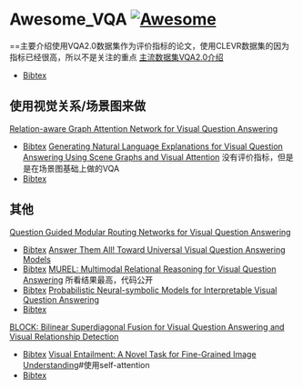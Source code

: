 # Awesome_VQA [![Awesome](https://cdn.rawgit.com/sindresorhus/awesome/d7305f38d29fed78fa85652e3a63e154dd8e8829/media/badge.svg)](https://github.com/waallf/Awesome_VQA)
==主要介绍使用VQA2.0数据集作为评价指标的论文，使用CLEVR数据集的因为指标已经很高，所以不是关注的重点
[主流数据集VQA2.0介绍](https://arxiv.org/pdf/1505.00468.pdf)  
 * [Bibtex](https://dblp.uni-trier.de/rec/bibtex/journals/corr/AntolALMBZP15)
## 使用视觉关系/场景图来做
[Relation-aware Graph Attention Network for Visual Question Answering](https://arxiv.org/pdf/1903.12314.pdf)  
* [Bibtex](http://xueshu.baidu.com/u/citation?&url=http%3A%2F%2Farxiv.org%2Fabs%2F1903.12314&sign=17cc4cb77edb17296ac50e12a117f52a&diversion=null&t=bib)
[Generating Natural Language Explanations for Visual Question Answering Using Scene Graphs and Visual Attention](https://arxiv.org/pdf/1902.05715.pdf)  没有评价指标，但是是在场景图基础上做的VQA
* [Bibtex](https://dblp.uni-trier.de/rec/bibtex/journals/corr/abs-1902-05715)


## 其他  
[Question Guided Modular Routing Networks for Visual Question Answering](https://arxiv.org/pdf/1904.08324.pdf)
* [Bibtex]()
[Answer Them All! Toward Universal Visual Question Answering Models](https://arxiv.org/pdf/1903.00366.pdf)
* [Bibtex](https://dblp.uni-trier.de/rec/bibtex/journals/corr/abs-1903-00366)
[MUREL: Multimodal Relational Reasoning for Visual Question Answering](https://arxiv.org/pdf/1902.09487.pdf) 所看结果最高，代码公开
* [Bibtex](https://dblp.uni-trier.de/rec/bibtex/journals/corr/abs-1902-09487)
[Probabilistic Neural-symbolic Models for
Interpretable Visual Question Answering](https://arxiv.org/pdf/1902.07864.pdf)
* [Bibtex](https://dblp.uni-trier.de/rec/bibtex/journals/corr/abs-1902-07864)

[BLOCK: Bilinear Superdiagonal Fusion for Visual Question Answering and Visual Relationship Detection](https://arxiv.org/pdf/1902.00038.pdf)
* [Bibtex](https://dblp.uni-trier.de/rec/bibtex/journals/corr/abs-1902-00038)
[Visual Entailment: A Novel Task for Fine-Grained Image Understanding](https://arxiv.org/pdf/1901.06706.pdf)#使用self-attention  
* [Bibtex](https://dblp.uni-trier.de/rec/bibtex/journals/corr/abs-1901-06706)

